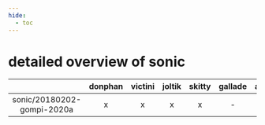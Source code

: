 ```yaml
---
hide:
  - toc
---
```


detailed overview of sonic
==========================

| |donphan|victini|joltik|skitty|gallade|accelgor|swalot|doduo|
| :---: | :---: | :---: | :---: | :---: | :---: | :---: | :---: | :---: |
|sonic/20180202-gompi-2020a|x|x|x|x|-|-|x|x|
